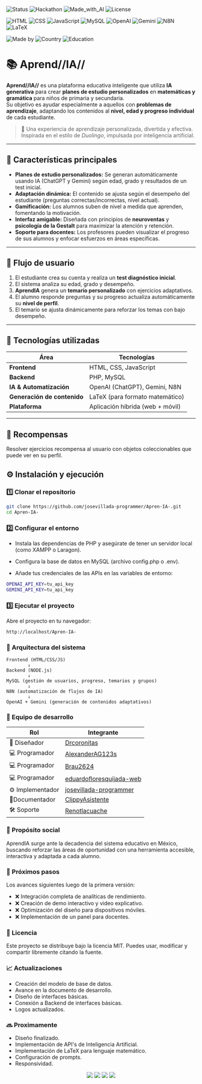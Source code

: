 <!-- Badges -->

<!-- Badges principales -->
![Status](https://img.shields.io/badge/Status-40%25-yellow)
![Hackathon](https://img.shields.io/badge/Hackathon-Hack4Edu%202025-blueviolet)
![Made_with_AI](https://img.shields.io/badge/Made%20with-🤖%20IA-blue)
![License](https://img.shields.io/badge/Licencia-MIT-green)

<!-- Tecnologías -->
![HTML](https://img.shields.io/badge/HTML5-E34F26?logo=html5&logoColor=white)
![CSS](https://img.shields.io/badge/CSS3-1572B6?logo=css3&logoColor=white)
![JavaScript](https://img.shields.io/badge/JavaScript-F7DF1E?logo=javascript&logoColor=black)
![MySQL](https://img.shields.io/badge/MySQL-4479A1?logo=mysql&logoColor=white)
![OpenAI](https://img.shields.io/badge/OpenAI-412991?logo=openai&logoColor=white)
![Gemini](https://img.shields.io/badge/Gemini-4285F4?logo=google&logoColor=white)
![N8N](https://img.shields.io/badge/n8n-FF6B00?logo=n8n&logoColor=white)
![LaTeX](https://img.shields.io/badge/LaTeX-008080?logo=latex&logoColor=white)

<!-- Otras etiquetas -->
![Made by](https://img.shields.io/badge/Made%20by-Equipo%20AprendIA-ff69b4)
![Country](https://img.shields.io/badge/Hecho%20en-México-green)
![Education](https://img.shields.io/badge/Categoría-Educación-orange)


# 📚 Aprend//IA//

**Aprend//IA//** es una plataforma educativa inteligente que utiliza **IA generativa** para crear **planes de estudio personalizados** en **matemáticas y gramática** para niños de primaria y secundaria.  
Su objetivo es ayudar especialmente a aquellos con **problemas de aprendizaje**, adaptando los contenidos al **nivel, edad y progreso individual** de cada estudiante.  

> 🧠 Una experiencia de aprendizaje personalizada, divertida y efectiva.  
> Inspirada en el estilo de *Duolingo*, impulsada por inteligencia artificial.

---

## 🌟 Características principales

- **Planes de estudio personalizados:** Se generan automáticamente usando IA (ChatGPT y Gemini) según edad, grado y resultados de un test inicial.  
- **Adaptación dinámica:** El contenido se ajusta según el desempeño del estudiante (preguntas correctas/incorrectas, nivel actual).  
- **Gamificación:** Los alumnos suben de nivel a medida que aprenden, fomentando la motivación.  
- **Interfaz amigable:** Diseñada con principios de **neuroventas** y **psicología de la Gestalt** para maximizar la atención y retención.  
- **Soporte para docentes:** Los profesores pueden visualizar el progreso de sus alumnos y enfocar esfuerzos en áreas específicas.  

---

## 🧩 Flujo de usuario

1. El estudiante crea su cuenta y realiza un **test diagnóstico inicial**.  
2. El sistema analiza su edad, grado y desempeño.  
3. **AprendIA** genera un **temario personalizado** con ejercicios adaptativos.  
4. El alumno responde preguntas y su progreso actualiza automáticamente su **nivel de perfil**.  
5. El temario se ajusta dinámicamente para reforzar los temas con bajo desempeño.

---

## 🧰 Tecnologías utilizadas

| Área | Tecnologías |
|------|--------------|
| **Frontend** | HTML, CSS, JavaScript |
| **Backend** | PHP, MySQL |
| **IA & Automatización** | OpenAI (ChatGPT), Gemini, N8N |
| **Generación de contenido** | LaTeX (para formato matemático) |
| **Plataforma** | Aplicación híbrida (web + móvil) |

---

## 🎁 Recompensas

Resolver ejercicios recompensa al usuario con objetos coleccionables que puede ver en su perfil.

## ⚙️ Instalación y ejecución

### 1️⃣ Clonar el repositorio
```bash
git clone https://github.com/josevillada-programmer/Apren-IA-.git
cd Apren-IA-
```

### 2️⃣ Configurar el entorno

* Instala las dependencias de PHP y asegúrate de tener un servidor local (como XAMPP o Laragon).

* Configura la base de datos en MySQL (archivo config.php o .env).

* Añade tus credenciales de las APIs en las variables de entorno:

```bash
OPENAI_API_KEY=tu_api_key
GEMINI_API_KEY=tu_api_key
```

### 3️⃣ Ejecutar el proyecto

Abre el proyecto en tu navegador:

```bash
http://localhost/Apren-IA-
```

### 🧠 Arquitectura del sistema

```ASCII
Frontend (HTML/CSS/JS)
        ↓
Backend (NODE.js)
        ↓
MySQL (gestión de usuarios, progreso, temarios y grupos)
        ↓
N8N (automatización de flujos de IA)
        ↓
OpenAI + Gemini (generación de contenidos adaptativos)
```

### 👥 Equipo de desarrollo

| Rol | Integrante |
|------|--------------|
| 🎨 Diseñador | [Drcoronitas](https://github.com/DrCoronitas) |
| 💻 Programador | [AlexanderAG123s](https://github.com/AlexanderAG123s) |
| 💻 Programador | [Brau2624](https://github.com/Brau2624) |
| 💻 Programador | [eduardofloresquijada-web](https://github.com/eduardofloresquijada-web) |
| ⚙️ Implementador | [josevillada-programmer](https://github.com/josevillada-programmer) |
| 📎Documentador | [ClippyAsistente](https://github.com/ClippyAsistente) |
| 🛠️ Soporte | [Renotlacuache](https://github.com/Renotlacuache) |

### 🎯 Propósito social

AprendIA surge ante la decadencia del sistema educativo en México, buscando reforzar las áreas de oportunidad con una herramienta accesible, interactiva y adaptada a cada alumno.

### 🚀 Próximos pasos

Los avances siguientes luego de la primera versión:

* ❌ Integración completa de analíticas de rendimiento.
* ❌ Creación de demo interactivo y video explicativo.
* ❌ Optimización del diseño para dispositivos móviles.
* ❌ Implementación de un panel para docentes.

### 📜 Licencia

Este proyecto se distribuye bajo la licencia MIT.
Puedes usar, modificar y compartir libremente citando la fuente.

### 📈 Actualizaciones

* Creación del modelo de base de datos.
* Avance en la documento de desarrollo.
* Diseño de interfaces básicas.
* Conexión a Backend de interfaces básicas.
* Logos actualizados.

### 🔜 Proximamente

* Diseño finalizado.
* Implementación de API's de Inteligencia Artificial.
* Implementación de LaTeX para lenguaje matemático.
* Configuración de prompts.
* Responsividad.

<p align="center">
  <img src="https://img.shields.io/badge/Made%20with-❤️-red"/>
  <img src="https://img.shields.io/badge/Hackathon-Hack4Edu%202025-blueviolet"/>
  <img src="https://img.shields.io/badge/Educación%20para-todos-yellow"/>
  <img src="https://img.shields.io/badge/Hecho%20en-México-green"/>
</p>
